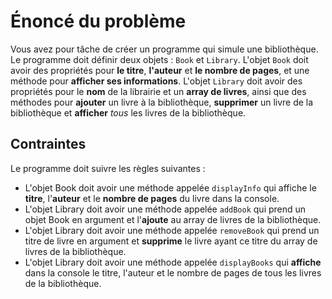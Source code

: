 # Énoncé du problème

Vous avez pour tâche de créer un programme qui simule une bibliothèque. Le programme doit définir deux objets : `Book` et `Library`. L'objet `Book` doit avoir des propriétés pour **le titre**, **l'auteur** et **le nombre de pages**, et une méthode pour **afficher ses informations**. L'objet `Library` doit avoir des propriétés pour le **nom** de la librairie et un **array de livres**, ainsi que des méthodes pour **ajouter** un livre à la bibliothèque, **supprimer** un livre de la bibliothèque et **afficher** *tous* les livres de la bibliothèque.


## Contraintes

Le programme doit suivre les règles suivantes :
-    L'objet Book doit avoir une méthode appelée `displayInfo` qui affiche le **titre**, l'**auteur** et le **nombre de pages** du livre dans la console.
-    L'objet Library doit avoir une méthode appelée `addBook` qui prend un objet Book en argument et l'**ajoute** au array de livres de la bibliothèque.
-    L'objet Library doit avoir une méthode appelée `removeBook` qui prend un titre de livre en argument et **supprime** le livre ayant ce titre du array de livres de la bibliothèque.
-    L'objet Library doit avoir une méthode appelée `displayBooks` qui **affiche** dans la console le titre, l'auteur et le nombre de pages de tous les livres de la bibliothèque.